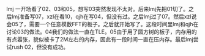 lmj 一开场看了02、03和05，想写03突然发现不太对。后来lmj先把01切了。之后lmj准备写07，xzl在看10，qjh在写04，但没有过。之后lmj过了07。然后xzl说会05了，需要一个任意模数FFT的板子。之后就开始写了。这段时间里lmj和qjh在讨论03的做法。04我们的做法一直在TLE。05由于用了圆方树的板子，内存用的有点嚣张，貌似被卡了2M左右的内存，因此有一段时间一直在压内存。最后lmj尝试rush 02，但没有成功。
